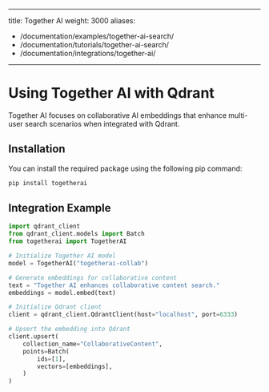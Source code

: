 
---
title: Together AI
weight: 3000
aliases:
  - /documentation/examples/together-ai-search/
  - /documentation/tutorials/together-ai-search/
  - /documentation/integrations/together-ai/ 
---

# Using Together AI with Qdrant 

Together AI focuses on collaborative AI embeddings that enhance multi-user search scenarios when integrated with Qdrant.

## Installation

You can install the required package using the following pip command:

```bash
pip install togetherai
```
## Integration Example

```python
import qdrant_client
from qdrant_client.models import Batch
from togetherai import TogetherAI

# Initialize Together AI model
model = TogetherAI("togetherai-collab")

# Generate embeddings for collaborative content
text = "Together AI enhances collaborative content search."
embeddings = model.embed(text)

# Initialize Qdrant client
client = qdrant_client.QdrantClient(host="localhost", port=6333)

# Upsert the embedding into Qdrant
client.upsert(
    collection_name="CollaborativeContent",
    points=Batch(
        ids=[1],
        vectors=[embeddings],
    )
)

```

